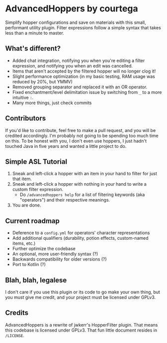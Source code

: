 # AdvancedHoppers by courtega

Simplify hopper configurations and save on materials with this small, performant utility plugin. Filter expressions
follow a simple syntax that takes less than a minute to master.

## What's different?

- Added chat integration, notifying you when you're editing a filter expression, and notifying you when an edit was cancelled.
- Items that aren't accepted by the filtered hopper will no longer clog it!
- Slight performance optimization (in my basic testing, RAM usage was reduced by 20%, but YMMV)
- Removed grouping separator and replaced it with an OR operator.
- Fixed enchantment/level delimitation issue by switching from `_` to a more intuitive `:`.
- Many more things, just check commits

## Contributors

If you'd like to contribute, feel free to make a pull request, and you will be credited accordingly. I'm probably not
going to be spending too much time on this. To be honest with you, I don't even use hoppers, I just hadn't touched Java
in five years and wanted a little project to do.

## Simple ASL Tutorial

1. Sneak and left-click a hopper with an item in your hand to filter for just that item.
2. Sneak and left-click a hopper with nothing in your hand to write a custom filter expression.
    - Do `/advancedhoppers help` for a list of filtering keywords (aka "operators") and their respective meanings.
3. You are done.

## Current roadmap

- Deference to a `config.yml` for operators' character representations
- Add additional qualifiers (durability, potion effects, custom-named items, etc.)
- Further optimize the codebase
- An optional, more user-friendly syntax (?)
- Backwards compatibility for older versions (?)
- Port to Kotlin (?)

## Blah, blah, legalese

I don't care if you use this plugin or its code to go make your own thing, but you must give me credit, and your project
must be licensed under GPLv3.

## Credits

AdvancedHoppers is a rewrite of jwkerr's HopperFilter plugin. That means this codebase is licensed under GPLv3. That fun
little document resides in `/LICENSE`.
